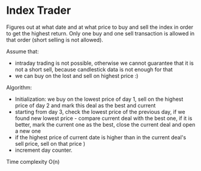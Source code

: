 # Index Trader

Figures out at what date and at what price to buy and sell the index in order to get the highest return. Only one buy and one sell transaction is allowed in that order (short selling is not allowed).

Assume that:
- intraday trading is not possible, otherwise we cannot guarantee that it is not a short sell, because candlestick data is not enough for that
- we can buy on the lost and sell on highest price :)

Algorithm:
- Initialization: we buy on the lowest price of day 1, sell on the highest price of day 2 and mark this deal as the best and current 
- starting from day 3, check the lowest price of the previous day, 
 if we found new lowest price - compare current deal with the best one, if it is better, mark the current one as the best,
 close the current deal and open a new one
- if the highest price of current date is higher than in the current deal's sell price, sell on that price )
- increment day counter.
   

Time complexity O(n)
